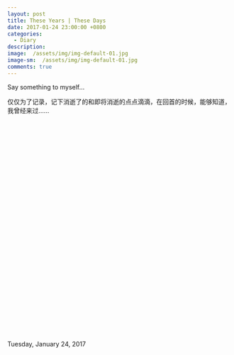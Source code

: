 ```yaml
---
layout: post
title: These Years | These Days
date: 2017-01-24 23:00:00 +0800
categories:
  - Diary
description:
image:  /assets/img/img-default-01.jpg
image-sm:  /assets/img/img-default-01.jpg
comments: true 
---
```

<p>Say something to myself&#8230;</p>
<p>仅仅为了记录，记下消逝了的和即将消逝的点点滴滴，在回首的时候，能够知道，我曾经来过……</p>
<script src="{{site.cdnlink}}/assets/amcharts/amcharts.js" type="text/javascript"></script>
<script src="{{site.cdnlink}}/assets/amcharts/pie.js" type="text/javascript"></script>
<script src="{{site.cdnlink}}/assets/amcharts/years.js" type="text/javascript"></script>
<div id="chartdiv" style="max-width: 100%; height: 480px;"></div>

Tuesday, January 24, 2017    
